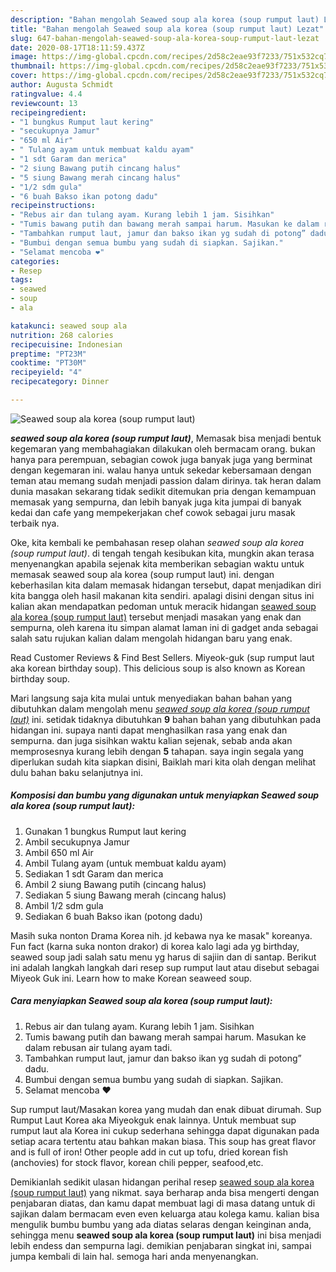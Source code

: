 ```yaml
---
description: "Bahan mengolah Seawed soup ala korea (soup rumput laut) Lezat"
title: "Bahan mengolah Seawed soup ala korea (soup rumput laut) Lezat"
slug: 647-bahan-mengolah-seawed-soup-ala-korea-soup-rumput-laut-lezat
date: 2020-08-17T18:11:59.437Z
image: https://img-global.cpcdn.com/recipes/2d58c2eae93f7233/751x532cq70/seawed-soup-ala-korea-soup-rumput-laut-foto-resep-utama.jpg
thumbnail: https://img-global.cpcdn.com/recipes/2d58c2eae93f7233/751x532cq70/seawed-soup-ala-korea-soup-rumput-laut-foto-resep-utama.jpg
cover: https://img-global.cpcdn.com/recipes/2d58c2eae93f7233/751x532cq70/seawed-soup-ala-korea-soup-rumput-laut-foto-resep-utama.jpg
author: Augusta Schmidt
ratingvalue: 4.4
reviewcount: 13
recipeingredient:
- "1 bungkus Rumput laut kering"
- "secukupnya Jamur"
- "650 ml Air"
- " Tulang ayam untuk membuat kaldu ayam"
- "1 sdt Garam dan merica"
- "2 siung Bawang putih cincang halus"
- "5 siung Bawang merah cincang halus"
- "1/2 sdm gula"
- "6 buah Bakso ikan potong dadu"
recipeinstructions:
- "Rebus air dan tulang ayam. Kurang lebih 1 jam. Sisihkan"
- "Tumis bawang putih dan bawang merah sampai harum. Masukan ke dalam rebusan air tulang ayam tadi."
- "Tambahkan rumput laut, jamur dan bakso ikan yg sudah di potong” dadu."
- "Bumbui dengan semua bumbu yang sudah di siapkan. Sajikan."
- "Selamat mencoba ❤️"
categories:
- Resep
tags:
- seawed
- soup
- ala

katakunci: seawed soup ala 
nutrition: 268 calories
recipecuisine: Indonesian
preptime: "PT23M"
cooktime: "PT30M"
recipeyield: "4"
recipecategory: Dinner

---
```



![Seawed soup ala korea (soup rumput laut)](https://img-global.cpcdn.com/recipes/2d58c2eae93f7233/751x532cq70/seawed-soup-ala-korea-soup-rumput-laut-foto-resep-utama.jpg)

<b><i>seawed soup ala korea (soup rumput laut)</i></b>, Memasak bisa menjadi bentuk kegemaran yang membahagiakan dilakukan oleh bermacam orang. bukan hanya para perempuan, sebagian cowok juga banyak juga yang berminat dengan kegemaran ini. walau hanya untuk sekedar kebersamaan dengan teman atau memang sudah menjadi passion dalam dirinya. tak heran dalam dunia masakan sekarang tidak sedikit ditemukan pria dengan kemampuan memasak yang sempurna, dan lebih banyak juga kita jumpai di banyak kedai dan cafe yang mempekerjakan chef cowok sebagai juru masak terbaik nya.

Oke, kita kembali ke pembahasan resep olahan <i>seawed soup ala korea (soup rumput laut)</i>. di tengah tengah kesibukan kita, mungkin akan terasa menyenangkan apabila sejenak kita memberikan sebagian waktu untuk memasak seawed soup ala korea (soup rumput laut) ini. dengan keberhasilan kita dalam memasak hidangan tersebut, dapat menjadikan diri kita bangga oleh hasil makanan kita sendiri. apalagi disini dengan situs ini kalian akan mendapatkan pedoman untuk meracik hidangan <u>seawed soup ala korea (soup rumput laut)</u> tersebut menjadi masakan yang enak dan sempurna, oleh karena itu simpan alamat laman ini di gadget anda sebagai salah satu rujukan kalian dalam mengolah hidangan baru yang enak.

Read Customer Reviews &amp; Find Best Sellers. Miyeok-guk (sup rumput laut aka korean birthday soup). This delicious soup is also known as Korean birthday soup.


Mari langsung saja kita mulai untuk menyediakan bahan bahan yang dibutuhkan dalam mengolah menu <u><i>seawed soup ala korea (soup rumput laut)</i></u> ini. setidak tidaknya dibutuhkan <b>9</b> bahan bahan yang dibutuhkan pada hidangan ini. supaya nanti dapat menghasilkan rasa yang enak dan sempurna. dan juga sisihkan waktu kalian sejenak, sebab anda akan memprosesnya kurang lebih dengan <b>5</b> tahapan. saya ingin segala yang diperlukan sudah kita siapkan disini, Baiklah mari kita olah dengan melihat dulu bahan baku selanjutnya ini.

<!--inarticleads1-->

##### Komposisi dan bumbu yang digunakan untuk menyiapkan Seawed soup ala korea (soup rumput laut):

1. Gunakan 1 bungkus Rumput laut kering
1. Ambil secukupnya Jamur
1. Ambil 650 ml Air
1. Ambil  Tulang ayam (untuk membuat kaldu ayam)
1. Sediakan 1 sdt Garam dan merica
1. Ambil 2 siung Bawang putih (cincang halus)
1. Sediakan 5 siung Bawang merah (cincang halus)
1. Ambil 1/2 sdm gula
1. Sediakan 6 buah Bakso ikan (potong dadu)


Masih suka nonton Drama Korea nih. jd kebawa nya ke masak&#34; koreanya. Fun fact (karna suka nonton drakor) di korea kalo lagi ada yg birthday, seawed soup jadi salah satu menu yg harus di sajiin dan di santap. Berikut ini adalah langkah langkah dari resep sup rumput laut atau disebut sebagai Miyeok Guk ini. Learn how to make Korean seaweed soup. 

<!--inarticleads2-->

##### Cara menyiapkan Seawed soup ala korea (soup rumput laut):

1. Rebus air dan tulang ayam. Kurang lebih 1 jam. Sisihkan
1. Tumis bawang putih dan bawang merah sampai harum. Masukan ke dalam rebusan air tulang ayam tadi.
1. Tambahkan rumput laut, jamur dan bakso ikan yg sudah di potong” dadu.
1. Bumbui dengan semua bumbu yang sudah di siapkan. Sajikan.
1. Selamat mencoba ❤️


Sup rumput laut/Masakan korea yang mudah dan enak dibuat dirumah. Sup Rumput Laut Korea aka Miyeokguk enak lainnya. Untuk membuat sup rumput laut ala Korea ini cukup sederhana sehingga dapat digunakan pada setiap acara tertentu atau bahkan makan biasa. This soup has great flavor and is full of iron! Other people add in cut up tofu, dried korean fish (anchovies) for stock flavor, korean chili pepper, seafood,etc. 

Demikianlah sedikit ulasan hidangan perihal resep <u>seawed soup ala korea (soup rumput laut)</u> yang nikmat. saya berharap anda bisa mengerti dengan penjabaran diatas, dan kamu dapat membuat lagi di masa datang untuk di sajikan dalam bermacam even even keluarga atau kolega kamu. kalian bisa mengulik bumbu bumbu yang ada diatas selaras dengan keinginan anda, sehingga menu <b>seawed soup ala korea (soup rumput laut)</b> ini bisa menjadi lebih endess dan sempurna lagi. demikian penjabaran singkat ini, sampai jumpa kembali di lain hal. semoga hari anda menyenangkan.
